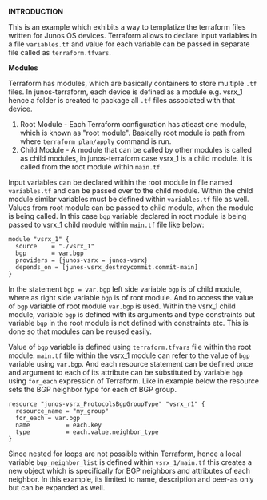 **INTRODUCTION**

This is an example which exhibits a way to templatize the terraform files written for Junos OS devices. Terraform allows to declare input variables in a file `variables.tf` and value for each variable can be passed in separate file called as `terraform.tfvars`.

**Modules**

Terraform has modules, which are basically containers to store multiple `.tf` files. In junos-terraform, each device is defined as a module e.g. vsrx_1 hence a folder is created to package all `.tf` files associated with that device.

1. Root Module - Each Terraform configuration has atleast one module, which is known as "root module". Basically root module is path from where `terraform plan/apply` command is run.
2. Child Module - A module that can be called by other modules is called as child modules, in junos-terraform case vsrx_1 is a child module. It is called from the root module within `main.tf`.

Input variables can be declared within the root module in file named `variables.tf` and can be passed over to the child module. Within the child module similar variables must be defined within `variables.tf` file as well. Values from root module can be passed to child module, when the module is being called. In this case `bgp` variable declared in root module is being passed to vsrx_1 child module within `main.tf` file like below:

```
module "vsrx_1" {
  source    = "./vsrx_1"
  bgp       = var.bgp
  providers = {junos-vsrx = junos-vsrx}
  depends_on = [junos-vsrx_destroycommit.commit-main]
}
```
In the statement `bgp = var.bgp` left side variable `bgp` is of child module, where as right side variable `bgp` is of root module. And to access the value of `bgp` variable of root module `var.bgp` is used. Within the vsrx_1 child module, variable `bgp` is defined with its arguments and type constraints but variable `bgp` in the root module is not defined with constraints etc. This is done so that modules can be reused easily.

Value of `bgp` variable is defined using `terraform.tfvars` file within the root module. `main.tf` file within the vsrx_1 module can refer to the value of `bgp` variable using `var.bgp`. And each resource statement can be defined once and argument to each of its attribute can be substituted by variable `bgp` using `for_each` expression of Terraform. Like in example below the resource sets the BGP neighbor type for each of BGP group.

```
resource "junos-vsrx_ProtocolsBgpGroupType" "vsrx_r1" {
  resource_name = "my_group"
  for_each = var.bgp
  name          = each.key
  type          = each.value.neighbor_type
}
```

Since nested for loops are not possible within Terraform, hence a local variable `bgp_neighbor_list` is defined within `vsrx_1/main.tf` this creates a new object which is specifically for BGP neighbors and attributes of each neighbor. In this example, its limited to name, description and peer-as only but can be expanded as well. 
